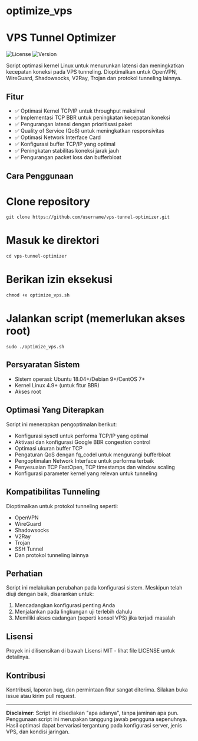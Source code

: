 # optimize_vps

# VPS Tunnel Optimizer

![License](https://img.shields.io/badge/License-MIT-blue.svg)
![Version](https://img.shields.io/badge/Version-1.0-green.svg)

Script optimasi kernel Linux untuk menurunkan latensi dan meningkatkan kecepatan koneksi pada VPS tunneling. Dioptimalkan untuk OpenVPN, WireGuard, Shadowsocks, V2Ray, Trojan dan protokol tunneling lainnya.

## Fitur

- ✅ Optimasi Kernel TCP/IP untuk throughput maksimal
- ✅ Implementasi TCP BBR untuk peningkatan kecepatan koneksi
- ✅ Pengurangan latensi dengan prioritisasi paket
- ✅ Quality of Service (QoS) untuk meningkatkan responsivitas
- ✅ Optimasi Network Interface Card
- ✅ Konfigurasi buffer TCP/IP yang optimal
- ✅ Peningkatan stabilitas koneksi jarak jauh
- ✅ Pengurangan packet loss dan bufferbloat

## Cara Penggunaan


# Clone repository
```
git clone https://github.com/username/vps-tunnel-optimizer.git
```
# Masuk ke direktori
```
cd vps-tunnel-optimizer
```
# Berikan izin eksekusi
```
chmod +x optimize_vps.sh
```
# Jalankan script (memerlukan akses root)
```
sudo ./optimize_vps.sh
```


## Persyaratan Sistem

- Sistem operasi: Ubuntu 18.04+/Debian 9+/CentOS 7+
- Kernel Linux 4.9+ (untuk fitur BBR)
- Akses root

## Optimasi Yang Diterapkan

Script ini menerapkan pengoptimalan berikut:
- Konfigurasi sysctl untuk performa TCP/IP yang optimal
- Aktivasi dan konfigurasi Google BBR congestion control
- Optimasi ukuran buffer TCP
- Pengaturan QoS dengan fq_codel untuk mengurangi bufferbloat
- Pengoptimalan Network Interface untuk performa terbaik
- Penyesuaian TCP FastOpen, TCP timestamps dan window scaling
- Konfigurasi parameter kernel yang relevan untuk tunneling

## Kompatibilitas Tunneling

Dioptimalkan untuk protokol tunneling seperti:
- OpenVPN
- WireGuard
- Shadowsocks
- V2Ray
- Trojan
- SSH Tunnel
- Dan protokol tunneling lainnya

## Perhatian

Script ini melakukan perubahan pada konfigurasi sistem. Meskipun telah diuji dengan baik, disarankan untuk:
1. Mencadangkan konfigurasi penting Anda
2. Menjalankan pada lingkungan uji terlebih dahulu
3. Memiliki akses cadangan (seperti konsol VPS) jika terjadi masalah

## Lisensi

Proyek ini dilisensikan di bawah Lisensi MIT - lihat file LICENSE untuk detailnya.

## Kontribusi

Kontribusi, laporan bug, dan permintaan fitur sangat diterima. Silakan buka issue atau kirim pull request.

---

**Disclaimer**: Script ini disediakan "apa adanya", tanpa jaminan apa pun. Penggunaan script ini merupakan tanggung jawab pengguna sepenuhnya. Hasil optimasi dapat bervariasi tergantung pada konfigurasi server, jenis VPS, dan kondisi jaringan.
